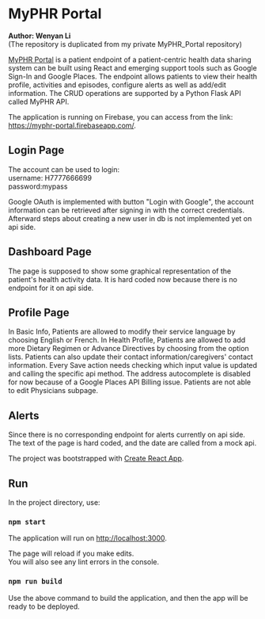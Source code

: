 # MyPHR Portal

<strong>Author: Wenyan Li</strong> <br>
(The repository is duplicated from my private MyPHR_Portal repository)

[MyPHR Portal](https://myphr-portal.firebaseapp.com/) is a patient endpoint of a patient-centric health data sharing system can be built using React and emerging support tools such as Google Sign-In and Google Places. The endpoint allows patients to view their health profile, activities and episodes, configure alerts as well as add/edit information. The CRUD operations are supported by a Python Flask API called MyPHR API.

The application is running on Firebase, you can access from the link: https://myphr-portal.firebaseapp.com/. <br>

## Login Page 

The account can be used to login: <br>
username: H7777666699  
password:mypass

Google OAuth is implemented with button "Login with Google", the account information can be retrieved after signing in with the correct credentials. Afterward steps about creating a new user in db is not implemented yet on api side.  

## Dashboard Page

The page is supposed to show some graphical representation of the patient's health activity data. It is hard coded now because there is no endpoint for it on api side.

## Profile Page

In Basic Info, Patients are allowed to modify their service language by choosing English or French.
In Health Profile, Patients are allowed to add more Dietary Regimen or Advance Directives by choosing from the option lists.
Patients can also update their contact information/caregivers' contact information. Every Save action needs checking which input value is updated and calling the specific api method. The address autocomplete is disabled for now because of a Google Places API Billing issue. Patients are not able to edit Physicians subpage.

## Alerts

Since there is no corresponding endpoint for alerts currently on api side. The text of the page is hard coded, and the date are called from a mock api. 


The project was bootstrapped with [Create React App](https://github.com/facebook/create-react-app).

## Run

In the project directory, use:

### `npm start`

The application will run on [http://localhost:3000](http://localhost:3000).

The page will reload if you make edits.<br>
You will also see any lint errors in the console.

### `npm run build`

Use the above command to build the application, and then the app will be ready to be deployed.


